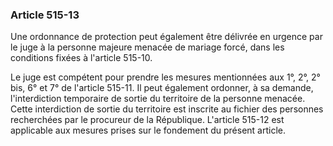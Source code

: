 ### Article 515-13

Une ordonnance de protection peut également être délivrée en urgence par le juge à la personne majeure menacée de mariage forcé, dans les conditions fixées à l'article 515-10.

Le juge est compétent pour prendre les mesures mentionnées aux 1°, 2°, 2° bis, 6° et 7° de l'article 515-11. Il peut également ordonner, à sa demande, l'interdiction temporaire de sortie du territoire de la personne menacée. Cette interdiction de sortie du territoire est inscrite au fichier des personnes recherchées par le procureur de la République. L'article 515-12 est applicable aux mesures prises sur le fondement du présent article.

